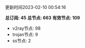 更新时间2023-02-10 00:54:16

**总订阅: 45**
**总节点: 663**
**有效节点: 109**
- v2ray节点: 98
- trojan节点: 9
- ss节点: 2
